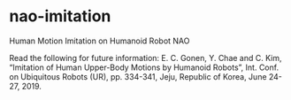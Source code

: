 # nao-imitation
Human Motion Imitation on Humanoid Robot NAO

Read the following for future information:
E. C. Gonen, Y. Chae and C. Kim, “Imitation of Human Upper-Body Motions by Humanoid Robots”, Int. Conf. on Ubiquitous Robots (UR), pp. 334-341, Jeju, Republic of Korea, June 24-27, 2019.
